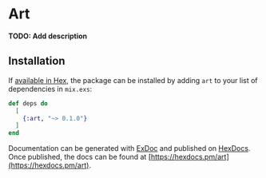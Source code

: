 # Art

**TODO: Add description**

## Installation

If [available in Hex](https://hex.pm/docs/publish), the package can be installed
by adding `art` to your list of dependencies in `mix.exs`:

```elixir
def deps do
  [
    {:art, "~> 0.1.0"}
  ]
end
```

Documentation can be generated with [ExDoc](https://github.com/elixir-lang/ex_doc)
and published on [HexDocs](https://hexdocs.pm). Once published, the docs can
be found at [https://hexdocs.pm/art](https://hexdocs.pm/art).

